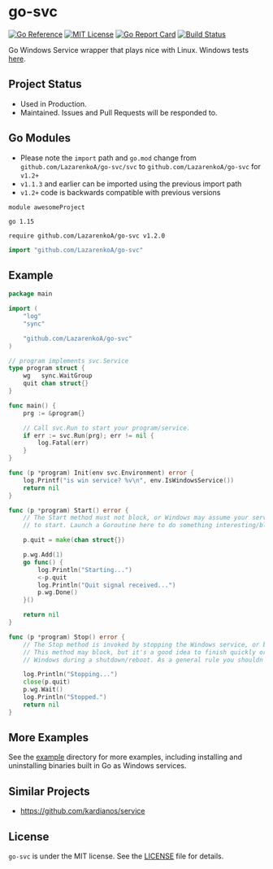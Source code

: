 # go-svc

[![Go Reference](https://pkg.go.dev/badge/github.com/LazarenkoA/go-svc.svg)](https://pkg.go.dev/github.com/LazarenkoA/go-svc)
[![MIT License](https://img.shields.io/badge/license-MIT-007d9c)](https://github.com/LazarenkoA/go-svc/blob/main/LICENSE)
[![Go Report Card](https://goreportcard.com/badge/github.com/LazarenkoA/go-svc)](https://goreportcard.com/report/github.com/LazarenkoA/go-svc)
[![Build Status](https://github.com/LazarenkoA/go-svc/workflows/tests/badge.svg)](https://github.com/LazarenkoA/go-svc/actions?query=workflow%3Atests)

Go Windows Service wrapper that plays nice with Linux. Windows tests [here](https://github.com/LazarenkoA/go-svc/blob/main/svc_windows_test.go).

## Project Status

- Used in Production.
- Maintained. Issues and Pull Requests will be responded to.

## Go Modules

* Please note the `import` path and `go.mod` change from `github.com/LazarenkoA/go-svc/svc` to `github.com/LazarenkoA/go-svc` for `v1.2+`
* `v1.1.3` and earlier can be imported using the previous import path
* `v1.2+` code is backwards compatible with previous versions

```nginx no-this-isnt-nginx-but-the-syntax-highlighting-works
module awesomeProject

go 1.15

require github.com/LazarenkoA/go-svc v1.2.0
```

```go
import "github.com/LazarenkoA/go-svc"
```

## Example

```go
package main

import (
	"log"
	"sync"

	"github.com/LazarenkoA/go-svc"
)

// program implements svc.Service
type program struct {
	wg   sync.WaitGroup
	quit chan struct{}
}

func main() {
	prg := &program{}

	// Call svc.Run to start your program/service.
	if err := svc.Run(prg); err != nil {
		log.Fatal(err)
	}
}

func (p *program) Init(env svc.Environment) error {
	log.Printf("is win service? %v\n", env.IsWindowsService())
	return nil
}

func (p *program) Start() error {
	// The Start method must not block, or Windows may assume your service failed
	// to start. Launch a Goroutine here to do something interesting/blocking.

	p.quit = make(chan struct{})

	p.wg.Add(1)
	go func() {
		log.Println("Starting...")
		<-p.quit
		log.Println("Quit signal received...")
		p.wg.Done()
	}()

	return nil
}

func (p *program) Stop() error {
	// The Stop method is invoked by stopping the Windows service, or by pressing Ctrl+C on the console.
	// This method may block, but it's a good idea to finish quickly or your process may be killed by
	// Windows during a shutdown/reboot. As a general rule you shouldn't rely on graceful shutdown.

	log.Println("Stopping...")
	close(p.quit)
	p.wg.Wait()
	log.Println("Stopped.")
	return nil
}
```

## More Examples

See the [example](https://github.com/LazarenkoA/go-svc/tree/main/example) directory for more examples, including installing and uninstalling binaries built in Go as Windows services.

## Similar Projects

- https://github.com/kardianos/service

## License

`go-svc` is under the MIT license. See the [LICENSE](https://github.com/LazarenkoA/go-svc/blob/main/LICENSE) file for details.
